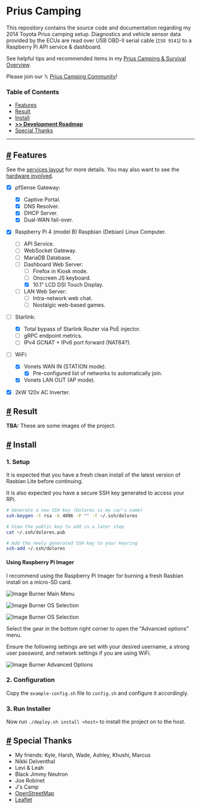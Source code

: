 # Prius Camping

This repository contains the source code and documentation regarding my 2014 Toyota Prius camping setup. Diagnostics and vehicle sensor data provided by the ECUs are read over USB OBD-II serial cable (`ISO 9141`) to a Raspberry Pi API service & dashboard.

See helpful tips and recommended items in my [Prius Camping & Survival Overview](./docs/README.md).

Please join our 𝕏 [Prius Camping Community](https://x.com/i/communities/1760105186679570893)!


### Table of Contents

- [Features](#features)
- [Result](#result)
- [Install](#install)
- **[>> Development Roadmap](./docs/development.md)**
- [Special Thanks](#special-thanks)

----

## [#](#features) Features

See the [services layout](./docs/services.md) for more details.
You may also want to see the [hardware involved](./docs/prius_camping.md#hardware).

- [x] pfSense Gateway:
  - [x] Captive Portal.
  - [x] DNS Resolver.
  - [x] DHCP Server.
  - [x] Dual-WAN fail-over.
- [x] Raspberry Pi 4 (model B) Raspbian (Debian) Linux Computer.
  - [ ] API Service.
  - [ ] WebSocket Gateway.
  - [ ] MariaDB Database.
  - [ ] Dashboard Web Server:
    - [ ] Firefox in Kiosk mode.
    - [ ] Onscreen JS keyboard.
    - [x] 10.1" LCD DSI Touch Display.
  - [ ] LAN Web Server:
    - [ ] Intra-network web chat.
    - [ ] Nostalgic web-based games.
- [ ] Starlink:
  - [x] Total bypass of Starlink Router via PoE injector.
  - [ ] gRPC endpoint metrics.
  - [ ] IPv4 GCNAT + IPv6 port forward (NAT64?).
- [ ] WiFi:
  - [x] Vonets WAN IN (STATION mode).
    - [x] Pre-configured list of networks to automatically join.
  - [x] Vonets LAN OUT (AP mode).
- [x] 2kW 120v AC Inverter.


## [#](#result) Result

**TBA:** These are some images of the project.







## [#](#install) Install

### 1. Setup

It is expected that you have a fresh clean install of the latest version of Rasbian Lite before continuing.

It is also expected you have a secure SSH key generated to access your RPi.

```sh
# Generate a new SSH key (Dolores is my car's name)
ssh-keygen -t rsa -b 4096 -P "" -f ~/.ssh/dolores

# View the public key to add in a later step
cat ~/.ssh/dolores.pub

# Add the newly generated SSH key to your keyring
ssh-add ~/.ssh/dolores
```

#### Using Raspberry Pi Imager

I recommend using the Raspberry Pi Imager for burning a fresh Rasbian install on a micro-SD card.

![Image Burner Main Menu](./images/image_burner_1.png)

![Image Burner OS Selection](./images/image_burner_2.png)

![Image Burner OS Selection](./images/image_burner_3.png)

Select the gear in the bottom right corner to open the "Advanced options" menu.

Ensure the following settings are set with your desired username, a strong user password, and network settings if you are using WiFi.

![Image Burner Advanced Options](./images/image_burner_4.png)



### 2. Configuration

Copy the `example-config.sh` file to `config.sh` and configure it accordingly.


### 3. Run Installer

Now run `./deploy.sh install <host>` to install the project on to the host.








## [#](#special-thanks) Special Thanks

- My friends: Kyle, Harsh, Wade, Ashley, Khushi, Marcus
- Nikki Delventhal
- Levi & Leah
- Black Jimmy Neutron
- Joe Robinet
- J's Camp
- [OpenStreetMap](https://www.openstreetmap.org/)
- [Leaflet](https://leafletjs.com/)

